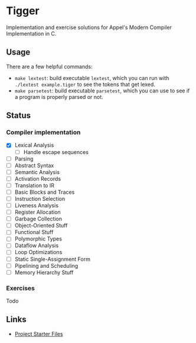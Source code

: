 # Tigger
Implementation and exercise solutions for Appel's Modern Compiler Implementation in C.

## Usage

There are a few helpful commands:
- `make lextest`: build executable `lextest`, which you can run with
  `./lextest example.tiger` to see the tokens that get lexed.
- `make parsetest`: build executable `parsetest`, which you can use
  to see if a program is properly parsed or not.

## Status

### Compiler implementation
- [X] Lexical Analysis
    + [ ] Handle escape sequences
- [ ] Parsing
- [ ] Abstract Syntax
- [ ] Semantic Analysis
- [ ] Activation Records
- [ ] Translation to IR
- [ ] Basic Blocks and Traces
- [ ] Instruction Selection
- [ ] Liveness Analysis
- [ ] Register Allocation
- [ ] Garbage Collection
- [ ] Object-Oriented Stuff
- [ ] Functional Stuff
- [ ] Polymorphic Types
- [ ] Dataflow Analysis
- [ ] Loop Optimizations
- [ ] Static Single-Assignment Form
- [ ] Pipelining and Scheduling
- [ ] Memory Hierarchy Stuff

### Exercises
Todo

## Links
- [Project Starter Files][sfiles]

[sfiles]: https://www.cs.princeton.edu/~appel/modern/c/project.html
